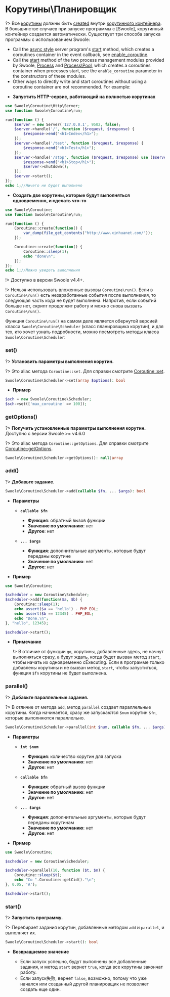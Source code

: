 # Корутины\Планировщик

?> Все [корутины](/coroutine) должны быть [created](/coroutine/coroutine?id=create) внутри [корутинного контейнера](/coroutine/scheduler). В большинстве случаев при запуске программы с [Swoole], корутинный контейнер создается автоматически. Существует три способа запуска программы с использованием Swoole:

   - Call the [async style](/server/init) server program's [start](/server/methods?id=start) method, which creates a coroutines container in the event callback, see [enable_coroutine](/server/setting?id=enable_coroutine).
   - Call the [start](/process/process_pool?id=start) method of the two process management modules provided by Swoole, [Process](/process/process) and [Process\Pool](/process/process_pool), which creates a coroutines container when processes start, see the `enable_coroutine` parameter in the constructors of these modules.
   - Other ways to directly write and start coroutines without using a coroutine container are not recommended. For example:

* **Запустить HTTP-сервис, работающий на полностью корутинах**
```php
use Swoole\Coroutine\Http\Server;
use function Swoole\Coroutine\run;

run(function () {
    $server = new Server('127.0.0.1', 9502, false);
    $server->handle('/', function ($request, $response) {
        $response->end("<h1>Index</h1>");
    });
    $server->handle('/test', function ($request, $response) {
        $response->end("<h1>Test</h1>");
    });
    $server->handle('/stop', function ($request, $response) use ($server) {
        $response->end("<h1>Stop</h1>");
        $server->shutdown();
    });
    $server->start();
});
echo 1;//Ничего не будет выполнено
```

* **Создать две корутины, которые будут выполняться одновременно, и сделать что-то**
```php
use Swoole\Coroutine;
use function Swoole\Coroutine\run;

run(function () {
    Coroutine::create(function() {
        var_dump(file_get_contents("http://www.xinhuanet.com/"));
    });

    Coroutine::create(function() {
        Coroutine::sleep(1);
        echo "done\n";
    });
});
echo 1;//Можно увидеть выполнения
```

!> Доступно в версии Swoole v4.4+.

!> Нельзя использовать вложенные вызовы `Coroutine\run()`. Если в `Coroutine\run()` есть незаработанные события после выполнения, то следующая часть кода не будет выполнена. Напротив, если событий больше нет, скрипт продолжит работу и можно снова вызвать `Coroutine\run()`.

Функция `Coroutine\run()` на самом деле является обернутой версией класса `Swoole\Coroutine\Scheduler` (класс планировщика корутин), и для тех, кто хочет узнать подробности, можно посмотреть методы класса `Swoole\Coroutine\Scheduler`:


### set()

?> **Установить параметры выполнения корутин.**

?> Это aliас метода `Coroutine::set`. Для справки смотрите [Coroutine::set](/coroutine/coroutine?id=set).

```php
Swoole\Coroutine\Scheduler->set(array $options): bool
```

* **Пример**

```php
$sch = new Swoole\Coroutine\Scheduler;
$sch->set(['max_coroutine' => 100]);
```


### getOptions()

?> **Получить установленные параметры выполнения корутин.** Доступно с версии Swoole >= v4.6.0

?> Это aliас метода `Coroutine::getOptions`. Для справки смотрите [Coroutine::getOptions](/coroutine/coroutine?id=getoptions).

```php
Swoole\Coroutine\Scheduler->getOptions(): null|array
```


### add()

?> **Добавьте задание.**

```php
Swoole\Coroutine\Scheduler->add(callable $fn, ... $args): bool
```

* **Параметры**

    * **`callable $fn`**
      * **Функция**: обратный вызов функции
      * **Значение по умолчанию**: нет
      * **Другое**: нет

    * **`... $args`**
      * **Функция**: дополнительные аргументы, которые будут переданы корутине
      * **Значение по умолчанию**: нет
      * **Другое**: нет

* **Пример**
```php
use Swoole\Coroutine;

$scheduler = new Coroutine\Scheduler;
$scheduler->add(function($a, $b) {
    Coroutine::sleep(1);
    echo assert($a == 'hello') . PHP_EOL;
    echo assert($b == 12345) . PHP_EOL;
    echo "Done.\n";
}, "hello", 12345);

$scheduler->start();
```
  
  * **Примечание**

    !> В отличие от функции `go`, корутины, добавленные здесь, не начнут выполняться сразу, а будут ждать, когда будет вызван метод `start`, чтобы начать их одновременно сExecuting. Если в программе только добавлены корутины и не вызван метод `start`, чтобы запуститься, функция `$fn` корутины не будет выполнена.


### parallel()

?> **Добавьте параллельные задания.**

?> В отличие от метода `add`, метод `parallel` создает параллельные корутины. Когда начинается, сразу же запускаются `$num` корутин `$fn`, которые выполняются параллельно.

```php
Swoole\Coroutine\Scheduler->parallel(int $num, callable $fn, ... $args): bool
```

  * **Параметры**

    * **`int $num`**
      * **Функция**: количество корутин для запуска
      * **Значение по умолчанию**: нет
      * **Другое**: нет

    * **`callable $fn`**
      * **Функция**: обратный вызов функции
      * **Значение по умолчанию**: нет
      * **Другое**: нет

    * **`... $args`**
      * **Функция**: дополнительные аргументы, которые будут переданы корутинам
      * **Значение по умолчанию**: нет
      * **Другое**: нет

  * **Пример**

```php
use Swoole\Coroutine;

$scheduler = new Coroutine\Scheduler;

$scheduler->parallel(10, function ($t, $n) {
    Coroutine::sleep($t);
    echo "Co ".Coroutine::getCid()."\n";
}, 0.05, 'A');

$scheduler->start();
```

### start()

?> **Запустить программу.**

?> Перебирает задания корутин, добавленные методом `add` и `parallel`, и выполняет их.

```php
Swoole\Coroutine\Scheduler->start(): bool
```

  * **Возвращаемое значение**

    * Если запуск успешно, будут выполнены все добавленные задания, и метод `start` вернет `true`, когда все корутины закончат работу.
    * Если запуск失败, вернет `false`, возможно, потому что уже начался или созданный другой планировщик не позволяет создать еще один.

